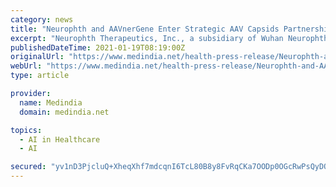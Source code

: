 ```yaml
---
category: news
title: "Neurophth and AAVnerGene Enter Strategic AAV Capsids Partnership for Next-Generation Ophthalmic Gene Therapy"
excerpt: "Neurophth Therapeutics, Inc., a subsidiary of Wuhan Neurophth Biotechnology Ltd. gene therapy company (hereafter Neurophth), and AAVnerGene Inc., a specializing AAV technology company, today announced a strategic partnership to provide Neurophth with worldwide rights to mutually select adeno-associated virus (AAV) capsids for the next generation ophthalmic gene therapy."
publishedDateTime: 2021-01-19T08:19:00Z
originalUrl: "https://www.medindia.net/health-press-release/Neurophth-and-AAVnerGene-Enter-Strategic-AAV-Capsids-Partnership-for-Next-Generation-Ophthalmic-Gene-Therapy-506755-1.htm"
webUrl: "https://www.medindia.net/health-press-release/Neurophth-and-AAVnerGene-Enter-Strategic-AAV-Capsids-Partnership-for-Next-Generation-Ophthalmic-Gene-Therapy-506755-1.htm"
type: article

provider:
  name: Medindia
  domain: medindia.net

topics:
  - AI in Healthcare
  - AI

secured: "yv1nD3PjcluQ+XheqXhf7mdcqnI6TcL80B8y8FvRqCKa7OODp0OGcRwPsQyDQ2agMdsth/FNYGS4qXgt11dgc0RKXIkIza0hygzeTaOMctFq2E2JLCqtsHFxNdQ+XsXGgKs4VBhC54l6bgXXJ2hnISy9RJhqhZ2nQavVFPxhW2CEKvkD6UZaAab+tQk3PPAbN2XVQv3EltPnizALbQd3GubFbb3rYdI5Rr7OgSYSPteVUkQ3r33eA2FRrv1UMdvBAxt327tEAy3Ir4MWYCK2LoQDtxrxcwQW8rPvaRxxSf3iZBZrj81vwgxrVw0gXQIESCbp7S/A/nu8/VA7DkhIK/LmCE5xGhu52aVRpDOhFZQ=;pvElIFeeTUY1941rT1HzlQ=="
---
```


